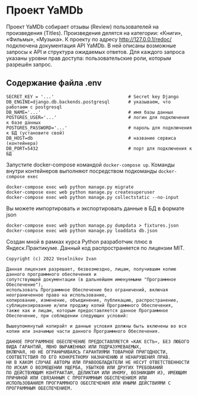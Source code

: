 # Проект YaMDb
Проект YaMDb собирает отзывы (Review) пользователей на произведения (Titles). 
Произведения делятся на категории: «Книги», «Фильмы», «Музыка».
К проекту по адресу http://127.0.0.1/redoc/ подключена документация API YaMDb. 
В ней описаны возможные запросы к API и структура ожидаемых ответов. 
Для каждого запроса указаны уровни прав доступа: пользовательские роли, которым разрешён запрос.


## Содержание файла .env

```
SECRET_KEY = '...'                            # Secret key Django
DB_ENGINE=django.db.backends.postgresql       # указываем, что работаем с postgresql
DB_NAME='...'                                 # имя базы данных
POSTGRES_USER='...'                           # логин для подключения к базе данных
POSTGRES_PASSWORD='...'                       # пароль для подключения к БД (установите свой)
DB_HOST=db                                    # название сервиса (контейнера)
DB_PORT=5432                                  # порт для подключения к БД 
```

Запустите docker-compose командой ```docker-compose up```. 
Команды внутри контейнеров выполняют посредством подкоманды ```docker-compose exec```
```
docker-compose exec web python manage.py migrate
docker-compose exec web python manage.py createsuperuser
docker-compose exec web python manage.py collectstatic --no-input 
```

Вы можете импортировать и экспортировать данные в БД в формате json
```
docker-compose exec web python manage.py dumpdata > fixtures.json 
docker-compose exec web python manage.py loaddata db.json 
```

Создан мной в рамках курса Python разработчик плюс в Яндеск.Практикуме. 
Данный код распространяется по лицензии MIT. 

```
Copyright (c) 2022 Veselnikov Ivan

Данная лицензия разрешает, безвозмездно, лицам, получившим копию данного программного обеспечения и 
сопутствующей документации (в дальнейшем именуемыми "Программное Обеспечение"), 
использовать Программное Обеспечение без ограничений, включая неограниченное право на использование, 
копирование, изменение, объединение, публикацию, распространение, сублицензирование и/или продажу копий Программного Обеспечения, 
также как и лицам, которым предоставляется данное Программное Обеспечение, при соблюдении следующих условий:

Вышеупомянутый копирайт и данные условия должны быть включены во все копии или значимые части данного Программного Обеспечения.

ДАННОЕ ПРОГРАММНОЕ ОБЕСПЕЧЕНИЕ ПРЕДОСТАВЛЯЕТСЯ «КАК ЕСТЬ», БЕЗ ЛЮБОГО ВИДА ГАРАНТИЙ, ЯВНО ВЫРАЖЕННЫХ ИЛИ ПОДРАЗУМЕВАЕМЫХ, 
ВКЛЮЧАЯ, НО НЕ ОГРАНИЧИВАЯСЬ ГАРАНТИЯМИ ТОВАРНОЙ ПРИГОДНОСТИ, СООТВЕТСТВИЯ ПО ЕГО КОНКРЕТНОМУ НАЗНАЧЕНИЮ И НЕНАРУШЕНИЯ ПРАВ. 
НИ В КАКОМ СЛУЧАЕ АВТОРЫ ИЛИ ПРАВООБЛАДАТЕЛИ НЕ НЕСУТ ОТВЕТСТВЕННОСТИ ПО ИСКАМ О ВОЗМЕЩЕНИИ УЩЕРБА, УБЫТКОВ ИЛИ ДРУГИХ ТРЕБОВАНИЙ 
ПО ДЕЙСТВУЮЩИМ КОНТРАКТАМ, ДЕЛИКТАМ ИЛИ ИНОМУ, ВОЗНИКШИМ ИЗ, ИМЕЮЩИМ ПРИЧИНОЙ ИЛИ СВЯЗАННЫМ С ПРОГРАММНЫМ ОБЕСПЕЧЕНИЕМ ИЛИ 
ИСПОЛЬЗОВАНИЕМ ПРОГРАММНОГО ОБЕСПЕЧЕНИЯ ИЛИ ИНЫМИ ДЕЙСТВИЯМИ С ПРОГРАММНЫМ ОБЕСПЕЧЕНИЕМ.
```
